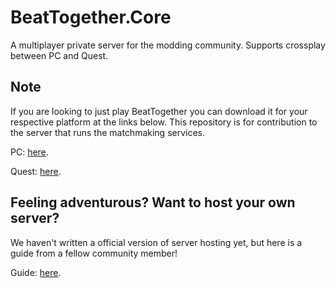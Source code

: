 # BeatTogether.Core
A multiplayer private server for the modding community. Supports crossplay between PC and Quest.

## Note
If you are looking to just play BeatTogether you can download it for your respective platform at the links below. This repository is for contribution to the server that runs the matchmaking services.

PC: [here](https://github.com/pythonology/BeatTogether#installation).

Quest: [here](https://github.com/pythonology/BeatTogether.Quest#installation).

## Feeling adventurous? Want to host your own server?

We haven't written a official version of server hosting yet, but here is a guide from a fellow community member!

Guide: [here](https://github.com/qe201020335/BeatTogether-DockerCompose#how-to-host).
